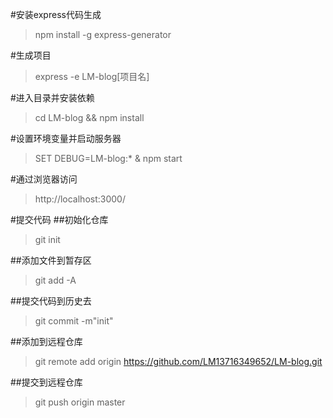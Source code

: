 #安装express代码生成
> npm install -g express-generator

#生成项目
>express -e LM-blog[项目名]

#进入目录并安装依赖
>cd LM-blog && npm install

#设置环境变量并启动服务器
>SET DEBUG=LM-blog:* & npm start

#通过浏览器访问
>http://localhost:3000/

#提交代码
##初始化仓库
>git init

##添加文件到暂存区
>git add -A

##提交代码到历史去
>git commit -m"init"

##添加到远程仓库
>git remote add origin https://github.com/LM13716349652/LM-blog.git

##提交到远程仓库
>git push origin master
